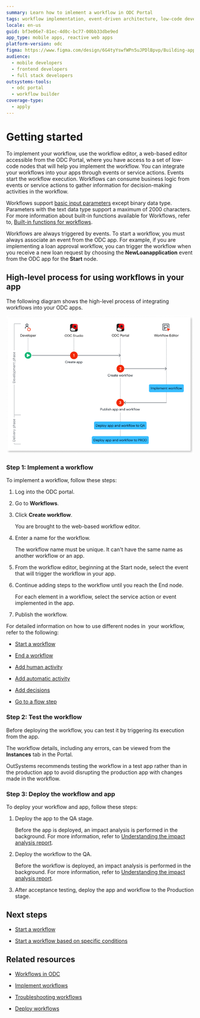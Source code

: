 ```yaml
---
summary: Learn how to imlement a workflow in ODC Portal
tags: workflow implementation, event-driven architecture, low-code development, workflow automation, odc platform
locale: en-us
guid: bf3e06e7-81ec-4d0c-bc77-00bb33dbe9ed
app_type: mobile apps, reactive web apps
platform-version: odc
figma: https://www.figma.com/design/6G4tyYswfWPn5uJPDlBpvp/Building-apps?node-id=5631-781
audience:
  - mobile developers
  - frontend developers
  - full stack developers
outsystems-tools:
  - odc portal
  - workflow builder
coverage-type:
  - apply
---
```


# Getting started

To implement your workflow, use the workflow editor, a web-based editor accessible from the ODC Portal, where you have access to a set of low-code nodes that will help you implement the workflow. You can integrate your workflows into your apps through events or service actions. Events start the workflow execution. Workflows can consume business logic from events or service actions to gather information for decision-making activities in the workflow.

<div class="info" markdown="1">

Workflows support [basic input parameters](../data/data-types.md) except binary data type. Parameters with the text data type support a maximum of 2000 characters. For more information about built-in functions available for Workflows, refer to, [Built-in functions for workflows](built-in-functions.md).

</div>

Workflows are always triggered by events. To start a workflow, you must always associate an event from the ODC app. For example, if you are implementing a loan approval workflow, you can trigger the workflow when you receive a new loan request by choosing the **NewLoanapplication** event from the ODC app for the **Start** node.

## High-level process for using workflows in your app

The following diagram shows the high-level process of integrating workflows into your ODC apps.

![Diagram of high-level process for using workflows in your app](images/workflow-high-level-process-diag.png "High-level process for using workflows in your app")

### Step 1: Implement a workflow

To implement a workflow, follow these steps:

1. Log into the ODC portal.

1. Go to **Workflows**.

1. Click **Create workflow**.

    You are brought to the web-based workflow editor.

1. Enter a name for the workflow.

    <div class="info" markdown="1">

    The workflow name must be unique. It can't have the same name as another workflow or an app.

    </div>

1. From the workflow editor, beginning at the Start node, select the event that will trigger the workflow in your app.

1. Continue adding steps to the workflow until you reach the End node.

    For each element in a workflow, select the service action or event implemented in the app.

1. Publish the workflow.

For detailed information on how to use different nodes in  your workflow, refer to the following:

* [Start a workflow](start-workflow.md)

* [End a workflow](end-workflow.md)

* [Add human activity](add-human-activity.md)

* [Add automatic activity](add-automatic-activity.md)

* [Add decisions](add-decisions.md)

* [Go to a flow step](go-to-previous-step.md)

### Step 2: Test the workflow

Before deploying the workflow, you can test it by triggering its execution from the app.

The workflow details, including any errors, can be viewed from the **Instances** tab in the Portal.

<div class="info" markdown="1">

OutSystems recommends testing the workflow in a test app rather than in the production app to avoid disrupting the production app with changes made in the workflow.

</div>

### Step 3: Deploy the workflow and app

To deploy your workflow and app, follow these steps:

1. Deploy the app to the QA stage.

    <div class="info" markdown="1">

    Before the app is deployed, an impact analysis is performed in the background. For more information, refer to [Understanding the impact analysis report](../../deploying-apps/deploy-apps.md#understanding-the-impact-analysis-report).

    </div>

1. Deploy the workflow to the QA.

    <div class="info" markdown="1">

    Before the workflow is deployed, an impact analysis is performed in the background. For more information, refer to [Understanding the impact analysis report](../../deploying-apps/deploy-apps.md#understanding-the-impact-analysis-report).

    </div>

1. After acceptance testing, deploy the app and workflow to the Production stage.

## Next steps

* [Start a workflow](start-workflow.md)

* [Start a workflow based on specific conditions](add-conditional-start.md)

## Related resources

* [Workflows in ODC](workflows-in-odc.md)

* [Implement workflows](workflow-components.md)

* [Troubleshooting workflows](troubleshooting-workflows.md)

* [Deploy workflows](../../deploying-apps/deploy-apps.md)
